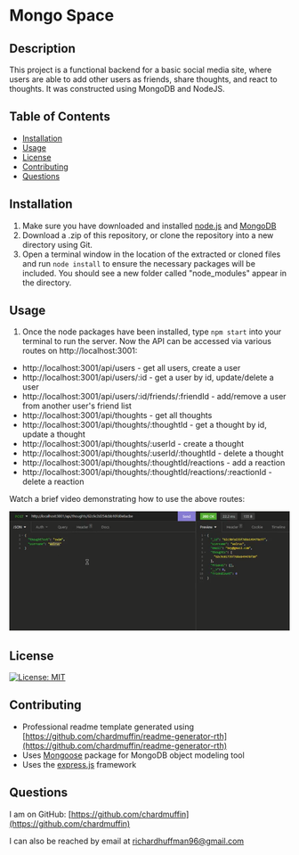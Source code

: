 # Mongo Space
## Description

This project is a functional backend for a basic social media site, where users are able to add other users as friends, share thoughts, and react to thoughts. It was constructed using MongoDB and NodeJS.

## Table of Contents

- [Installation](#installation)
- [Usage](#usage)
- [License](#license)
- [Contributing](#contributing)
- [Questions](#questions)

## Installation

1. Make sure you have downloaded and installed [node.js](https://nodejs.org/en/download/) and [MongoDB](https://www.mongodb.com/)
2. Download a .zip of this repository, or clone the repository into a new directory using Git.
3. Open a terminal window in the location of the extracted or cloned files and run ```node install``` to ensure the necessary packages will be included. You should see a new folder called "node_modules" appear in the directory.

## Usage

1. Once the node packages have been installed, type ```npm start``` into your terminal to run the server. Now the API can be accessed via various routes on http://localhost:3001:

* http://localhost:3001/api/users - get all users, create a user
* http://localhost:3001/api/users/:id - get a user by id, update/delete a user
* http://localhost:3001/api/users/:id/friends/:friendId - add/remove a user from another user's friend list
* http://localhost:3001/api/thoughts - get all thoughts
* http://localhost:3001/api/thoughts/:thoughtId - get a thought by id, update a thought
* http://localhost:3001/api/thoughts/:userId - create a thought
* http://localhost:3001/api/thoughts/:userId/:thoughtId - delete a thought
* http://localhost:3001/api/thoughts/:thoughtId/reactions - add a reaction
* http://localhost:3001/api/thoughts/:thoughtId/reactions/:reactionId - delete a reaction


Watch a brief video demonstrating how to use the above routes:

[![Watch the video](./src/img/thumbnail.png)](https://drive.google.com/file/d/1BPubhIsfskMKKGQFsyYUjF1y4hs5kcAw/view)

## License

[![License: MIT](https://img.shields.io/badge/License-MIT-yellow.svg)](https://opensource.org/licenses/MIT)

## Contributing

* Professional readme template generated using [https://github.com/chardmuffin/readme-generator-rth](https://github.com/chardmuffin/readme-generator-rth)
* Uses [Mongoose](https://www.npmjs.com/package/mongoose) package for MongoDB object modeling tool
* Uses the [express.js](https://www.npmjs.com/package/express) framework

## Questions

I am on GitHub: [https://github.com/chardmuffin](https://github.com/chardmuffin)

I can also be reached by email at [richardhuffman96@gmail.com](mailto:richardhuffman96@gmail.com)